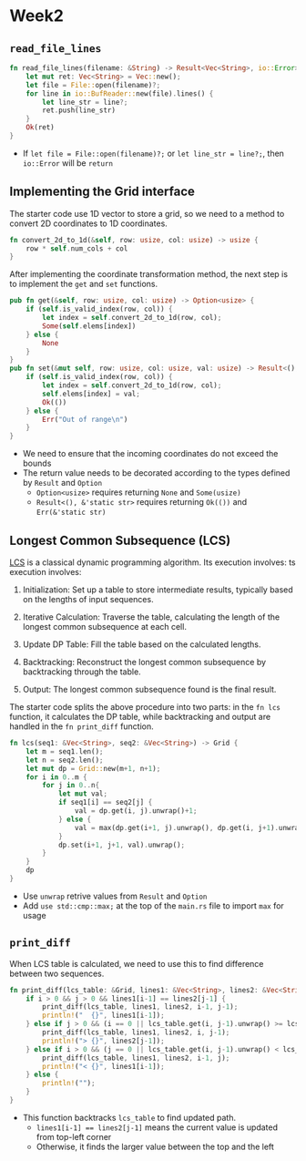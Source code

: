# Week2
## `read_file_lines`
```rust
fn read_file_lines(filename: &String) -> Result<Vec<String>, io::Error> {
    let mut ret: Vec<String> = Vec::new();
    let file = File::open(filename)?;    
    for line in io::BufReader::new(file).lines() {
        let line_str = line?;
        ret.push(line_str)
    }
    Ok(ret)
}
```
* If `let file = File::open(filename)?;` or `let line_str = line?;`, then `io::Error` will be `return`

## Implementing the Grid interface
The starter code use 1D vector to store a grid, so we need to a method to convert 2D coordinates to 1D coordinates.
```rust
fn convert_2d_to_1d(&self, row: usize, col: usize) -> usize {
    row * self.num_cols + col
}    
```
After implementing the coordinate transformation method, the next step is to implement the `get` and `set` functions.
```rust
pub fn get(&self, row: usize, col: usize) -> Option<usize> {
    if (self.is_valid_index(row, col)) {
        let index = self.convert_2d_to_1d(row, col);
        Some(self.elems[index])
    } else {
        None
    }
}
pub fn set(&mut self, row: usize, col: usize, val: usize) -> Result<(), &'static str> {
    if (self.is_valid_index(row, col)) {
        let index = self.convert_2d_to_1d(row, col);
        self.elems[index] = val;
        Ok(())
    } else {
        Err("Out of range\n")
    }
}
```
* We need to ensure that the incoming coordinates do not exceed the bounds
* The return value needs to be decorated according to the types defined by `Result` and `Option`
  * `Option<usize>` requires returning `None` and `Some(usize)`
  * `Result<(), &'static str>` requires returning `Ok(())` and `Err(&'static str)`

## Longest Common Subsequence (LCS)
[LCS](https://en.wikipedia.org/wiki/Longest_common_subsequence) is a classical dynamic programming algorithm. Its execution involves:
ts execution involves:

1. Initialization: Set up a table to store intermediate results, typically based on the lengths of input sequences.

1. Iterative Calculation: Traverse the table, calculating the length of the longest common subsequence at each cell.

1. Update DP Table: Fill the table based on the calculated lengths.

1. Backtracking: Reconstruct the longest common subsequence by backtracking through the table.

1. Output: The longest common subsequence found is the final result.

The starter code splits the above procedure into two parts: in the `fn lcs` function, it calculates the DP table, while backtracking and output are handled in the `fn print_diff` function.
```rust
fn lcs(seq1: &Vec<String>, seq2: &Vec<String>) -> Grid {
    let m = seq1.len();
    let n = seq2.len();
    let mut dp = Grid::new(m+1, n+1);
    for i in 0..m {
        for j in 0..n{
            let mut val;
            if seq1[i] == seq2[j] {
                val = dp.get(i, j).unwrap()+1;
            } else {
                val = max(dp.get(i+1, j).unwrap(), dp.get(i, j+1).unwrap());
            }
            dp.set(i+1, j+1, val).unwrap();
        }
    }
    dp
}
```
* Use `unwrap` retrive values from `Result` and `Option`
* Add `use std::cmp::max;` at the top of the `main.rs` file to import `max` for usage

## `print_diff`
When LCS table is calculated, we need to use this to find difference between two sequences.
```rust
fn print_diff(lcs_table: &Grid, lines1: &Vec<String>, lines2: &Vec<String>, i: usize, j: usize) {
    if i > 0 && j > 0 && lines1[i-1] == lines2[j-1] {
        print_diff(lcs_table, lines1, lines2, i-1, j-1);
        println!("  {}", lines1[i-1]);
    } else if j > 0 && (i == 0 || lcs_table.get(i, j-1).unwrap() >= lcs_table.get(i-1, j).unwrap()) {
        print_diff(lcs_table, lines1, lines2, i, j-1);
        println!("> {}", lines2[j-1]);
    } else if i > 0 && (j == 0 || lcs_table.get(i, j-1).unwrap() < lcs_table.get(i-1, j).unwrap()) {
        print_diff(lcs_table, lines1, lines2, i-1, j);
        println!("< {}", lines1[i-1]);
    } else {
        println!("");
    }
}
```
* This function backtracks `lcs_table` to find updated path.
  * `lines1[i-1] == lines2[j-1]` means the current value is updated from top-left corner
  * Otherwise, it finds the larger value between the top and the left